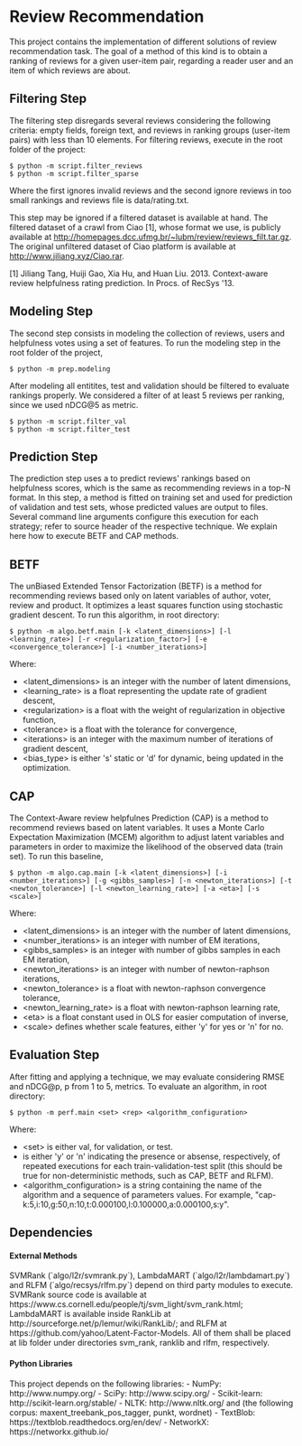 Review Recommendation
=====================
This project contains the implementation of different solutions of review recommendation task. The goal of a method of this kind is to obtain a ranking of reviews for a given user-item pair, regarding a reader user and an item of which reviews are about.

Filtering Step
--------------
The filtering step disregards several reviews considering the following criteria: empty fields, foreign text, and reviews in ranking groups (user-item pairs) with less than 10 elements. For filtering reviews, execute in the root folder of the project:

```
$ python -m script.filter_reviews
$ python -m script.filter_sparse
```

Where the first ignores invalid reviews and the second ignore reviews in too small rankings and reviews file is  data/rating.txt.

This step may be ignored if a filtered dataset is available at hand. The filtered dataset of a crawl from Ciao [1], whose format we use, is publicly available at http://homepages.dcc.ufmg.br/~lubm/review/reviews_filt.tar.gz. The original unfiltered dataset of Ciao platform is available at http://www.jiliang.xyz/Ciao.rar.

[1] Jiliang Tang, Huiji Gao, Xia Hu, and Huan Liu. 2013. Context-aware review helpfulness rating prediction. In Procs. of RecSys '13.

Modeling Step
-------------
The second step consists in modeling the collection of reviews, users and helpfulness votes using a set of features. To run the modeling step in the root folder of the project, 

```
$ python -m prep.modeling
```

After modeling all entitites, test and validation should be filtered to evaluate rankings properly. We considered a filter of at least 5 reviews per ranking, since we used nDCG@5 as metric.

```
$ python -m script.filter_val
$ python -m script.filter_test
```

Prediction Step
---------------
The prediction step uses a to predict reviews' rankings based on helpfulness scores, which is the same as recommending reviews in a top-N format. In this step, a method is fitted on training set and used for prediction of validation and test sets, whose predicted values are output to files. Several command line arguments configure this execution for each strategy; refer to source header of the respective technique. We explain here how to execute BETF and CAP methods.

BETF
----
The unBiased Extended Tensor Factorization (BETF) is a method for recommending reviews based only on latent variables of author, voter, review and product. It optimizes a least squares function using stochastic gradient descent. To run this algorithm, in root directory:

```
$ python -m algo.betf.main [-k <latent_dimensions>] [-l <learning_rate>] [-r <regularization_factor>] [-e <convergence_tolerance>] [-i <number_iterations>]
```

Where:
- \<latent_dimensions\> is an integer with the number of latent dimensions,      
- \<learning_rate\> is a float representing the update rate of gradient descent, 
- \<regularization\> is a float with the weight of regularization in objective function,
- \<tolerance\> is a float with the tolerance for convergence,
- \<iterations\> is an integer with the maximum number of iterations of gradient descent,
- \<bias_type\> is either 's' static or 'd' for dynamic, being updated in the optimization.


CAP
---
The Context-Aware review helpfulnes Prediction (CAP) is a method to recommend reviews based on latent variables. It uses a Monte Carlo Expectation Maximization (MCEM) algorithm to adjust latent variables and parameters in order to maximize the likelihood of the observed data (train set). To run this baseline,

```
$ python -m algo.cap.main [-k <latent_dimensions>] [-i <number_iterations>] [-g <gibbs_samples>] [-n <newton_iterations>] [-t <newton_tolerance>] [-l <newton_learning_rate>] [-a <eta>] [-s <scale>]
```

Where:
- \<latent_dimensions\> is an integer with the number of latent dimensions,      
- \<number_iterations\> is an integer with number of EM iterations,                     
- \<gibbs_samples\> is an integer with number of gibbs samples in each EM iteration,
- \<newton_iterations\> is an integer with number of newton-raphson iterations,      
- \<newton_tolerance\> is a float with newton-raphson convergence tolerance,          
- \<newton_learning_rate\> is a float with newton-raphson learning rate,             
- \<eta\> is a float constant used in OLS for easier computation of inverse,                  
- \<scale\> defines whether scale features, either 'y' for yes or 'n' for no. 

Evaluation Step
---------------
After fitting and applying a technique, we may evaluate considering RMSE and nDCG@p, p from 1 to 5, metrics. To evaluate an algorithm, in root directory:

```
$ python -m perf.main <set> <rep> <algorithm_configuration>
```
Where:
- \<set\> is either val, for validation, or test.
- <rep> is either 'y' or 'n' indicating the presence or absense, respectively, of repeated executions for each train-validation-test split (this should be true for non-deterministic methods, such as CAP, BETF and RLFM).
- <algorithm_configuration> is a string containing the name of the algorithm and a sequence of parameters values. For example, "cap-k:5,i:10,g:50,n:10,t:0.000100,l:0.100000,a:0.000100,s:y".

Dependencies
------------

<h4>External Methods</h4>
SVMRank (`algo/l2r/svmrank.py`), LambdaMART (`algo/l2r/lambdamart.py`) and RLFM (`algo/recsys/rlfm.py`) depend on third party modules to execute. SVMRank source code is available at https://www.cs.cornell.edu/people/tj/svm_light/svm_rank.html; LambdaMART is available inside RankLib at http://sourceforge.net/p/lemur/wiki/RankLib/; and RLFM at https://github.com/yahoo/Latent-Factor-Models. All of them shall be placed at lib folder under directories svm_rank, ranklib and rlfm, respectively.

<h4>Python Libraries</h4>
This project depends on the following libraries:
- NumPy: http://www.numpy.org/
- SciPy: http://www.scipy.org/
- Scikit-learn: http://scikit-learn.org/stable/
- NLTK: http://www.nltk.org/ and (the following corpus: maxent_treebank_pos_tagger, punkt, wordnet)
- TextBlob: https://textblob.readthedocs.org/en/dev/
- NetworkX: https://networkx.github.io/
